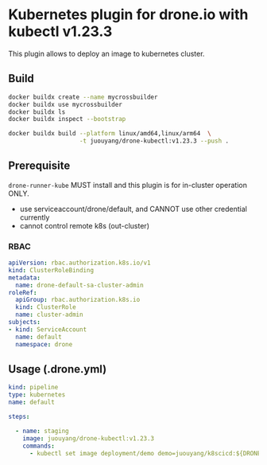 # Kubernetes plugin for drone.io with kubectl v1.23.3

This plugin allows to deploy an image to kubernetes cluster.

## Build

```bash
docker buildx create --name mycrossbuilder
docker buildx use mycrossbuilder
docker buildx ls
docker buildx inspect --bootstrap

docker buildx build --platform linux/amd64,linux/arm64  \
                    -t juouyang/drone-kubectl:v1.23.3 --push .
```

## Prerequisite

`drone-runner-kube` MUST install and this plugin is for in-cluster operation ONLY.
  * use serviceaccount/drone/default, and CANNOT use other credential currently
  * cannot control remote k8s (out-cluster)

### RBAC

```yaml
apiVersion: rbac.authorization.k8s.io/v1
kind: ClusterRoleBinding
metadata:
  name: drone-default-sa-cluster-admin
roleRef:
  apiGroup: rbac.authorization.k8s.io
  kind: ClusterRole
  name: cluster-admin
subjects:
- kind: ServiceAccount
  name: default
  namespace: drone
```

## Usage (.drone.yml)

```yaml
kind: pipeline
type: kubernetes
name: default

steps:

  - name: staging
    image: juouyang/drone-kubectl:v1.23.3
    commands:
      - kubectl set image deployment/demo demo=juouyang/k8scicd:${DRONE_COMMIT_SHA:0:7} -n demo
```

